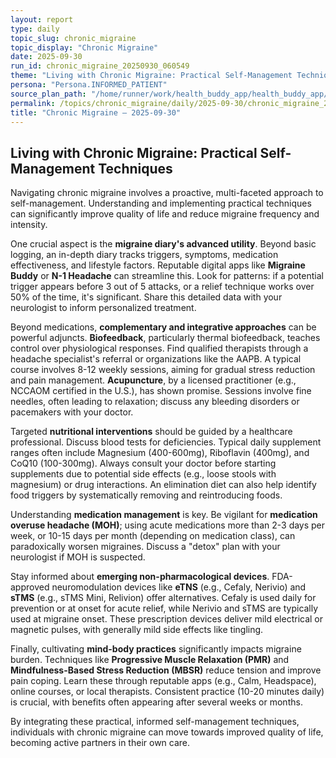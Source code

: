 ```yaml
---
layout: report
type: daily
topic_slug: chronic_migraine
topic_display: "Chronic Migraine"
date: 2025-09-30
run_id: chronic_migraine_20250930_060549
theme: "Living with Chronic Migraine: Practical Self-Management Techniques"
persona: "Persona.INFORMED_PATIENT"
source_plan_path: "/home/runner/work/health_buddy_app/health_buddy_app/.results/chronic_migraine/weekly_plan/2025-09-29/plan.json"
permalink: /topics/chronic_migraine/daily/2025-09-30/chronic_migraine_20250930_060549/
title: "Chronic Migraine — 2025-09-30"
---
```


## Living with Chronic Migraine: Practical Self-Management Techniques

Navigating chronic migraine involves a proactive, multi-faceted approach to self-management. Understanding and implementing practical techniques can significantly improve quality of life and reduce migraine frequency and intensity.

One crucial aspect is the **migraine diary's advanced utility**. Beyond basic logging, an in-depth diary tracks triggers, symptoms, medication effectiveness, and lifestyle factors. Reputable digital apps like **Migraine Buddy** or **N-1 Headache** can streamline this. Look for patterns: if a potential trigger appears before 3 out of 5 attacks, or a relief technique works over 50% of the time, it's significant. Share this detailed data with your neurologist to inform personalized treatment.

Beyond medications, **complementary and integrative approaches** can be powerful adjuncts. **Biofeedback**, particularly thermal biofeedback, teaches control over physiological responses. Find qualified therapists through a headache specialist's referral or organizations like the AAPB. A typical course involves 8-12 weekly sessions, aiming for gradual stress reduction and pain management. **Acupuncture**, by a licensed practitioner (e.g., NCCAOM certified in the U.S.), has shown promise. Sessions involve fine needles, often leading to relaxation; discuss any bleeding disorders or pacemakers with your doctor.

Targeted **nutritional interventions** should be guided by a healthcare professional. Discuss blood tests for deficiencies. Typical daily supplement ranges often include Magnesium (400-600mg), Riboflavin (400mg), and CoQ10 (100-300mg). Always consult your doctor before starting supplements due to potential side effects (e.g., loose stools with magnesium) or drug interactions. An elimination diet can also help identify food triggers by systematically removing and reintroducing foods.

Understanding **medication management** is key. Be vigilant for **medication overuse headache (MOH)**; using acute medications more than 2-3 days per week, or 10-15 days per month (depending on medication class), can paradoxically worsen migraines. Discuss a "detox" plan with your neurologist if MOH is suspected.

Stay informed about **emerging non-pharmacological devices**. FDA-approved neuromodulation devices like **eTNS** (e.g., Cefaly, Nerivio) and **sTMS** (e.g., sTMS Mini, Relivion) offer alternatives. Cefaly is used daily for prevention or at onset for acute relief, while Nerivio and sTMS are typically used at migraine onset. These prescription devices deliver mild electrical or magnetic pulses, with generally mild side effects like tingling.

Finally, cultivating **mind-body practices** significantly impacts migraine burden. Techniques like **Progressive Muscle Relaxation (PMR)** and **Mindfulness-Based Stress Reduction (MBSR)** reduce tension and improve pain coping. Learn these through reputable apps (e.g., Calm, Headspace), online courses, or local therapists. Consistent practice (10-20 minutes daily) is crucial, with benefits often appearing after several weeks or months.

By integrating these practical, informed self-management techniques, individuals with chronic migraine can move towards improved quality of life, becoming active partners in their own care.
